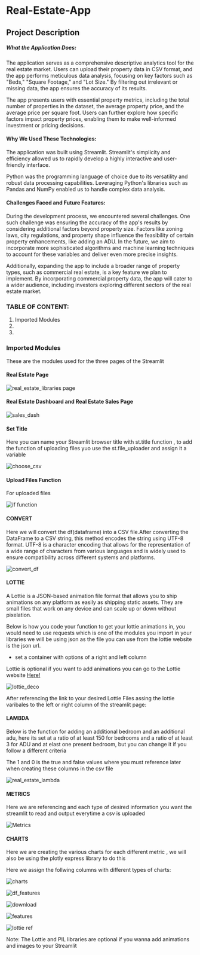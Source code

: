 # Real-Estate-App

## Project Description
##### What the Application Does:

The application serves as a comprehensive descriptive analytics tool for the real estate market. Users can upload their property data in CSV format, and the app performs meticulous data analysis, focusing on key factors such as "Beds," "Square Footage," and "Lot Size." By filtering out irrelevant or missing data, the app ensures the accuracy of its results.

The app presents users with essential property metrics, including the total number of properties in the dataset, the average property price, and the average price per square foot. Users can further explore how specific factors impact property prices, enabling them to make well-informed investment or pricing decisions.

#### Why We Used These Technologies:

The application was built using Streamlit. Streamlit's simplicity and efficiency allowed us to rapidly develop a highly interactive and user-friendly interface.

Python was the programming language of choice due to its versatility and robust data processing capabilities. Leveraging Python's libraries such as Pandas and NumPy enabled us to handle complex data analysis.

#### Challenges Faced and Future Features:

During the development process, we encountered several challenges. One such challenge was ensuring the accuracy of the app's results by considering additional factors beyond property size. Factors like zoning laws, city regulations, and property shape influence the feasibility of certain property enhancements, like adding an ADU. In the future, we aim to incorporate more sophisticated algorithms and machine learning techniques to account for these variables and deliver even more precise insights.

Additionally, expanding the app to include a broader range of property types, such as commercial real estate, is a key feature we plan to implement. By incorporating commercial property data, the app will cater to a wider audience, including investors exploring different sectors of the real estate market.

### TABLE OF CONTENT:
1. Imported Modules
2. 
3.

### Imported Modules 

These are the modules used for the three pages of the Streamlit 

#### Real Estate Page

![real_estate_libraries page](https://github.com/Mestrada1997/Real-Estate-App/assets/125697853/260b7822-e21d-49a5-81cd-925d98b1b16b)

#### Real Estate Dashboard and Real Estate Sales Page

![sales_dash](https://github.com/Mestrada1997/Real-Estate-App/assets/125697853/0eae58a4-ccb7-4d95-b8c2-18a0758c2419)

#### Set Title
Here you can name your Streamlit browser title with st.title function , to add the function of uploading files yuo use the st.file_uploader and assign it a variable

![choose_csv](https://github.com/Mestrada1997/Real-Estate-App/assets/125697853/67622ff8-8763-4cea-93f8-76bfc4997eaf)

#### Upload Files Function
For uploaded files 

![if function](https://github.com/Mestrada1997/Real-Estate-App/assets/125697853/05756e5d-403c-465a-b67f-75e253a1f464)


#### CONVERT 
Here we will convert the df(dataframe) into a CSV file.After converting the DataFrame to a CSV string, this method encodes the string using UTF-8 format. UTF-8 is a character encoding that allows for the representation of a wide range of characters from various languages and is widely used to ensure compatibility across different systems and platforms.

![convert_df](https://github.com/Mestrada1997/Real-Estate-App/assets/125697853/791daf7d-9cd3-4912-9280-4ebf80693082)


#### LOTTIE 

A Lottie is a JSON-based animation file format that allows you to ship animations on any platform as easily as shipping static assets. They are small files that work on any device and can scale up or down without pixelation. 

Below is how you code your function to get your lottie animations in, you would need to use requests which is one of the modules you import in your libraries 
we will be using json as the file you can use from the lottie website is the json url.
- set a container with options of a right and left column 

Lottie is optional if you want to add animations you can go to the Lottie website [Here!](https://lottiefiles.com/)

![lottie_deco](https://github.com/Mestrada1997/Real-Estate-App/assets/125697853/24ff0587-6dfd-4bd8-9c45-13f5debf242d)

After referencing the link to your desired Lottie Files assing the lottie varibales to the left or right column of the streamlit page:

#### LAMBDA
Below is the function for adding an additional bedroom and an additional adu, here its set at a ratio of at least 150 for bedrooms and a ratio of at least 3 for ADU and at elast one present bedroom, but you can change it if you follow a different criteria

The 1 and 0 is the true and false values where you must reference later when creating these columns in the csv file

![real_estate_lambda](https://github.com/Mestrada1997/Real-Estate-App/assets/125697853/e3c40a47-4c1e-43f5-8d3d-72aa14d36fe9)

#### METRICS

Here we are referencing and each type of desired information you want the streamlit to read and output everytime a csv is uploaded 

![Metrics ](https://github.com/Mestrada1997/Real-Estate-App/assets/125697853/61c316bb-746b-497e-b77d-4bebcc04e00b)


#### CHARTS

Here we are creating the various charts for each different metric , we will also be using the plotly express library to do this

Here we assign the follwing columns with different types of charts:

![charts](https://github.com/Mestrada1997/Real-Estate-App/assets/125697853/edd0d52f-cf9c-43f1-a1fc-4aca83f352e3)

![df_features](https://github.com/Mestrada1997/Real-Estate-App/assets/125697853/d657a351-9f0f-4488-b5d9-8ccce44fb19b)

![download](https://github.com/Mestrada1997/Real-Estate-App/assets/125697853/f8622258-96e4-41ad-b149-65dec65a1218)

![features](https://github.com/Mestrada1997/Real-Estate-App/assets/125697853/3bf869c3-3815-4615-9453-56c0385a7ebc)

![lottie ref](https://github.com/Mestrada1997/Real-Estate-App/assets/125697853/51fb51a6-810b-4625-aa91-fac61fbced2a)







Note: The Lottie and PIL libraries are optional if you wanna add animations and images to your Streamlit





